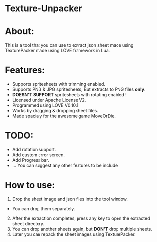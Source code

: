 Texture-Unpacker
================
About:
======
 This is a tool that you can use to extract json sheet made using TexturePacker made using LÖVE framework in Lua.

Features:
=========
- Supports spritesheets with trimming enabled.
- Supports PNG & JPG spritesheets, But extracts to PNG files **only**.
- **DOESN'T SUPPORT** spritesheets with rotating enabled !
- Licensed under Apache License V2.
- Programmed using LÖVE V0.10.1
- Works by dragging & dropping sheet files.
- Made spacialy for the awesome game MoveOrDie.

TODO:
=====
- Add rotation support.
- Add custom error screen.
- Add Progress bar.
- ... You can suggest any other features to be include.

How to use:
===========
1. Drop the sheet image and json files into the tool window. 
 * You can drop them separately.
2. After the extraction completes, press any key to open the extracted sheet directory.
3. You can drop another sheets again, but **DON'T** drop multiple sheets.
4. Later you can repack the sheet images using TexturePacker.

